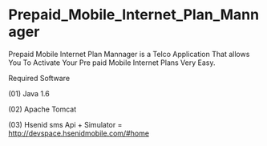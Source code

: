 Prepaid_Mobile_Internet_Plan_Mannager
=====================================

Prepaid Mobile Internet Plan Mannager is a Telco Application That allows You To Activate Your Pre paid Mobile Internet Plans Very Easy.

Required Software

(01) Java 1.6

(02) Apache Tomcat

(03) Hsenid sms Api + Simulator = http://devspace.hsenidmobile.com/#home


